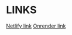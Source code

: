 # LINKS

[Netlify link](https://boisterous-starship-786d80.netlify.app/)
[Onrender link](https://rosscraigblog.onrender.com/)